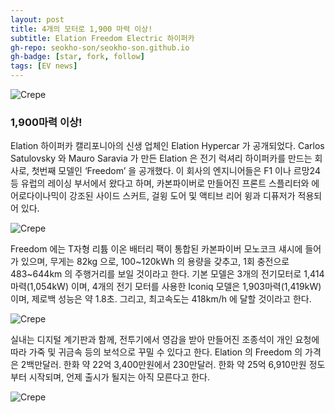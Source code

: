 ```yaml
---
layout: post
title: 4개의 모터로 1,900 마력 이상!
subtitle: Elation Freedom Electric 하이퍼카
gh-repo: seokho-son/seokho-son.github.io
gh-badge: [star, fork, follow]
tags: [EV news]
---
```

![Crepe](https://d3jn14jkdoqvmm.cloudfront.net/wp/wp-content/uploads/2020/11/23195320/evpost_4%EA%B0%9C%EC%9D%98-%EB%AA%A8%ED%84%B0%EB%A1%9C-1900-%EB%A7%88%EB%A0%A5-%EC%9D%B4%EC%83%81-Elation-Freedom-Electric-%ED%95%98%EC%9D%B4%ED%8D%BC%EC%B9%B4-evpost-03.jpg)

### 1,900마력 이상!
Elation 하이퍼카
캘리포니아의 신생 업체인 Elation Hypercar 가 공개되었다. Carlos Satulovsky 와 Mauro Saravia 가 만든 Elation 은 전기 럭셔리 하이퍼카를 만드는 회사로, 첫번째 모델인 ‘Freedom’ 을 공개했다. 이 회사의 엔지니어들은 F1 이나 르망24 등 유럽의 레이싱 부서에서 왔다고 하며, 카본파이버로 만들어진 프론트 스플리터와 에어로다이나믹이 강조된 사이드 스커트, 걸윙 도어 및 액티브 리어 윙과 디퓨저가 적용되어 있다.

![Crepe](https://d3jn14jkdoqvmm.cloudfront.net/wp/wp-content/uploads/2020/11/23195313/evpost_4%EA%B0%9C%EC%9D%98-%EB%AA%A8%ED%84%B0%EB%A1%9C-1900-%EB%A7%88%EB%A0%A5-%EC%9D%B4%EC%83%81-Elation-Freedom-Electric-%ED%95%98%EC%9D%B4%ED%8D%BC%EC%B9%B4-evpost-01.jpg)

Freedom 에는 T자형 리튬 이온 배터리 팩이 통합된 카본파이버 모노코크 섀시에 들어가 있으며, 무게는 82kg 으로, 100~120kWh 의 용량을 갖추고, 1회 충전으로 483~644km 의 주행거리를 보일 것이라고 한다. 기본 모델은 3개의 전기모터로 1,414마력(1,054kW) 이며, 4개의 전기 모터를 사용한 Iconiq 모델은 1,903마력(1,419kW) 이며, 제로백 성능은 약 1.8초. 그리고, 최고속도는 418km/h 에 달할 것이라고 한다.

![Crepe](https://d3jn14jkdoqvmm.cloudfront.net/wp/wp-content/uploads/2020/11/23195326/evpost_4%EA%B0%9C%EC%9D%98-%EB%AA%A8%ED%84%B0%EB%A1%9C-1900-%EB%A7%88%EB%A0%A5-%EC%9D%B4%EC%83%81-Elation-Freedom-Electric-%ED%95%98%EC%9D%B4%ED%8D%BC%EC%B9%B4-evpost-05.jpg)

실내는 디지털 계기판과 함께, 전투기에서 영감을 받아 만들어진 조종석이 개인 요청에 따라 가죽 및 귀금속 등의 보석으로 꾸밀 수 있다고 한다. Elation 의 Freedom 의 가격은 2백만달러. 한화 약 22억 3,400만원에서 230만달러. 한화 약 25억 6,910만원 정도부터 시작되며, 언제 출시가 될지는 아직 모른다고 한다.

![Crepe](https://d3jn14jkdoqvmm.cloudfront.net/wp/wp-content/uploads/2020/11/23195322/evpost_4%EA%B0%9C%EC%9D%98-%EB%AA%A8%ED%84%B0%EB%A1%9C-1900-%EB%A7%88%EB%A0%A5-%EC%9D%B4%EC%83%81-Elation-Freedom-Electric-%ED%95%98%EC%9D%B4%ED%8D%BC%EC%B9%B4-evpost-04.jpg)
